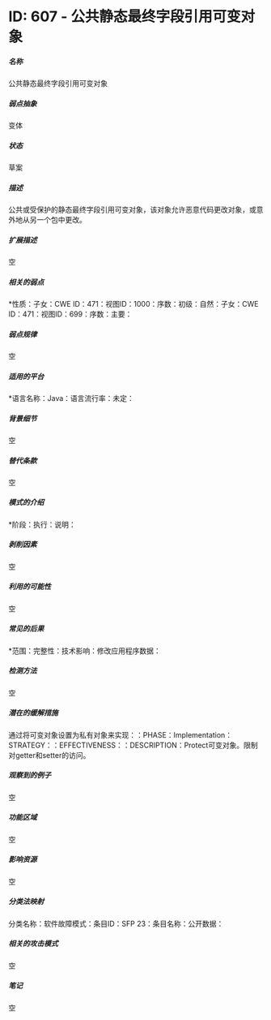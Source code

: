 # ID: 607 - 公共静态最终字段引用可变对象
<h5>名称</h5>公共静态最终字段引用可变对象
<h5>弱点抽象</h5>变体
<h5>状态</h5>草案
<h5>描述</h5>公共或受保护的静态最终字段引用可变对象，该对象允许恶意代码更改对象，或意外地从另一个包中更改。
<h5>扩展描述</h5>空
<h5>相关的弱点</h5>*性质：子女：CWE ID：471：视图ID：1000：序数：初级：自然：子女：CWE ID：471：视图ID：699：序数：主要：
<h5>弱点规律</h5>空
<h5>适用的平台</h5>*语言名称：Java：语言流行率：未定：
<h5>背景细节</h5>空
<h5>替代条款</h5>空
<h5>模式的介绍</h5>*阶段：执行：说明：
<h5>剥削因素</h5>空
<h5>利用的可能性</h5>空
<h5>常见的后果</h5>*范围：完整性：技术影响：修改应用程序数据：
<h5>检测方法</h5>空
<h5>潜在的缓解措施</h5>通过将可变对象设置为私有对象来实现：：PHASE：Implementation：STRATEGY：：EFFECTIVENESS：：DESCRIPTION：Protect可变对象。限制对getter和setter的访问。
<h5>观察到的例子</h5>空
<h5>功能区域</h5>空
<h5>影响资源</h5>空
<h5>分类法映射</h5>分类名称：软件故障模式：条目ID：SFP 23：条目名称：公开数据：
<h5>相关的攻击模式</h5>空
<h5>笔记</h5>空

